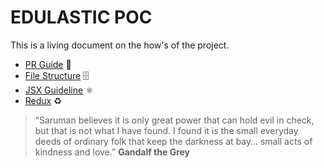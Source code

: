 # EDULASTIC POC

This is a living document on the how's of the project.

- [PR Guide](contributing.md) 🔗
- [File Structure](projectStructure.md) 🗄
- [JSX Guideline](JSX.md) ⚛️
- [Redux](redux.md) ♻️

> “Saruman believes it is only great power that can hold evil in check, but that is not what I have found. I found it is the small everyday deeds of ordinary folk that keep the darkness at bay… small acts of kindness and love.” **Gandalf the Grey**
